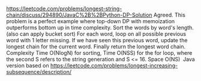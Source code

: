 https://leetcode.com/problems/longest-string-chain/discuss/294890/JavaC%2B%2BPython-DP-Solution
Agreed. This problem is a perfect example where top-down DP with memoization outperforms bottom up in time complexity.
Sort the words by word's length. (also can apply bucket sort)
For each word, loop on all possible previous word with 1 letter missing.
If we have seen this previous word, update the longest chain for the current word.
Finally return the longest word chain.
​
​
Complexity
Time O(NlogN) for sorting,
Time O(NSS) for the for loop, where the second S refers to the string generation and S <= 16.
Space O(NS)
​
Java version based on https://leetcode.com/problems/longest-increasing-subsequence/description/
​
​